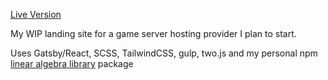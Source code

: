 [Live Version](https://factory-host.vslyke.com/)

My WIP landing site for a game server hosting provider I plan to start.

Uses Gatsby/React, SCSS, TailwindCSS, gulp, two.js and my personal npm [linear algebra library](https://github.com/evanslyke31/linear-alg-lib) package
